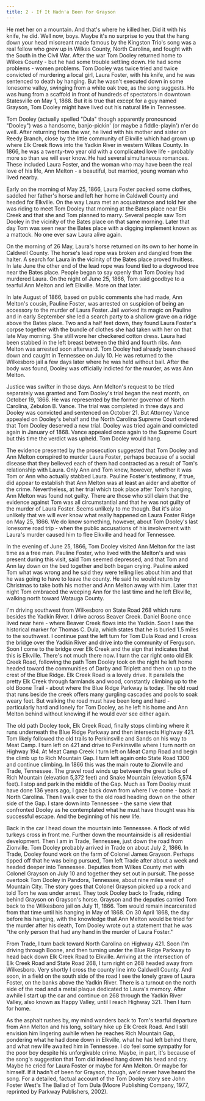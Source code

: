 ```yaml
---
title: 2 - If It Hadn'a Been For Grayson 
---
```


He met her on a mountain. And that's where he killed her. Did it with his knife, he did. Well now, boys.  Maybe it's no surprise to you that the hang down your head miscreant made famous by the Kingston Trio's song was a real fellow who grew up in Wilkes County, North Carolina, and fought with the South in the Civil War. After the war Tom Dooley returned home to Wilkes County - but he had some trouble settling down. He had some problems - women problems. Tom Dooley was twice tried and twice convicted of murdering a local girl, Laura Foster, with his knife, and he was sentenced to death by hanging. But he wasn't executed down in some lonesome valley, swinging from a white oak tree, as the song suggests. He was hung from a scaffold in front of hundreds of spectators in downtown Statesville on May 1, 1868.  But it is true that except for a guy named Grayson, Tom Dooley might have lived out his natural life in Tennessee. 

Tom Dooley (actually spelled "Dula" though apparently pronounced "Dooley") was a handsome, banjo-pickin' (or maybe a fiddle-playin') n'er do well. After returning from the war, he lived with his mother and sister on Reedy Branch, close by the little community of Elkville which had grown up where Elk Creek flows into the Yadkin River in western Wilkes County.  In 1866, he was a twenty-two year old with a complicated love life - probably more so than we will ever know.  He had several simultaneous romances. These included Laura Foster, and the woman who may have been the real love of his life, Ann Melton - a beautiful, but married, young woman who lived nearby. 

Early on the morning of May 25, 1866, Laura Foster packed some clothes, saddled her father's horse and left her home in Caldwell County and headed for Elkville. On the way Laura met an acquaintance and told her she was riding to meet Tom Dooley that morning at the Bates place near Elk Creek and that she and Tom planned to marry.  Several people saw Tom Dooley in the vicinity of the Bates place on that same morning. Later that day Tom was seen near the Bates place with a digging implement known as a mattock. No one ever saw Laura alive again. 

On the morning of 26 May, Laura's horse returned on its own to her home in Caldwell County.  The horse's lead rope was broken and dangled from the halter.  A search for Laura in the vicinity of the Bates place proved fruitless. In late June the other end of the lead rope was found tied to a dogwood tree near the Bates place. People began to say openly that Tom Dooley had murdered Laura.  On the night of June 25, 1866, Tom said goodbye to a tearful Ann Melton and left Elkville. More on that later. 

In late August of 1866, based on public comments she had made, Ann Melton's cousin, Pauline Foster, was arrested on suspicion of being an accessory to the murder of Laura Foster.  Jail worked its magic on Pauline and in early September she led a search party to a shallow grave on a ridge above the Bates place. Two and a half feet down, they found Laura Foster's corpse together with the bundle of clothes she had taken with her on that late May morning. She still wore her checkered cotton dress. Laura had been stabbed in the left breast between the third and fourth ribs. Ann Melton was arrested soon afterward. Tom Dooley had already been chased down and caught in Tennessee on July 10.  He was returned to the Wilkesboro jail a few days later where he was held without bail. After the body was found, Dooley was officially indicted for the murder, as was Ann Melton. 

Justice was swifter in those days. Ann Melton's request to be tried separately was granted and Tom Dooley's trial began the next month, on October 19, 1866. He was represented by the former governor of North Carolina, Zebulon B. Vance.  The trial was completed in three days and Dooley was convicted and sentenced on October 21. But Attorney Vance appealed on Dooley's behalf and the North Carolina Supreme Court ordered that Tom Dooley deserved a new trial. Dooley was tried again and convicted again in January of 1868. Vance appealed once again to the Supreme Court but this time the verdict was upheld. Tom Dooley would hang. 

The evidence presented by the prosecution suggested that Tom Dooley and Ann Melton conspired to murder Laura Foster, perhaps because of a social disease that they believed each of them had contracted as a result of Tom's relationship with Laura.  Only Ann and Tom knew, however, whether it was Tom or Ann who actually stabbed Laura. Pauline Foster's testimony, if true, did appear to establish that Ann Melton was at least an aider and abettor of the crime. Nevertheless, at her trial which took place after Tom's hanging, Ann Melton was found not guilty.  There are those who still claim that the evidence against Tom was all circumstantial and that he was not guilty of the murder of Laura Foster.  Seems unlikely to me though. But it's also unlikely that we will ever know what really happened on Laura Foster Ridge on May 25, 1866. We do know something, however, about Tom Dooley's last lonesome road trip - when the public accusations of his involvement with Laura's murder caused him to flee Elkville and head for Tennessee. 

In the evening of June 25, 1866, Tom Dooley visited Ann Melton for the last time as a free man. Pauline Foster, who lived with the Melton's and was present during this visit, said Tom seemed depressed, and that Tom and Ann lay down on the bed together and both began crying. Pauline asked Tom what was wrong and he said they were telling lies about him and that he was going to have to leave the county.  He said he would return by Christmas to take both his mother and Ann Melton away with him.  Later that night Tom embraced the weeping Ann for the last time and he left Elkville, walking north toward Watauga County. 

I'm driving southwest from Wilkesboro on State Road 268 which runs besides the Yadkin River.  I drive across Beaver Creek. Daniel Boone once lived near here - where Beaver Creek flows into the Yadkin.  Soon I see the historical marker for Thomas C. Dula, which states that he is buried 1.5 miles to the southwest. I continue past the left turn for Tom Dula Road and I cross the bridge over the Yadkin River and drive into the community of Ferguson.  Soon I come to the bridge over Elk Creek and the sign that indicates that this is Elkville. There's not much there now.  I turn the car right onto old Elk Creek Road, following the path Tom Dooley took on the night he left home headed toward the communities of Darby and Triplett and then on up to the crest of the Blue Ridge. Elk Creek Road is a lovely drive. It parallels the pretty Elk Creek through farmlands and wood, constantly climbing up to the old Boone Trail - about where the Blue Ridge Parkway is today. The old road that runs beside the creek offers many gurgling cascades and pools to soak weary feet.  But walking the road must have been long and hard - particularly hard and lonely for Tom Dooley, as he left his home and Ann Melton behind without knowing if he would ever see either again. 

The old path Dooley took, Elk Creek Road, finally stops climbing where it runs underneath the Blue Ridge Parkway and then intersects Highway 421. Tom likely followed the old trails to Perkinsville and Sands on his way to Meat Camp. I turn left on 421 and drive to Perkinsville where I turn north on Highway 194. At Meat Camp Creek I turn left on Meat Camp Road and begin the climb up to Rich Mountain Gap. I turn left again onto State Road 1300 and continue climbing. In 1866 this was the main route to Zionville and Trade, Tennessee.  The gravel road winds up between the great bulks of Rich Mountain (elevation 5,372 feet) and Snake Mountain (elevation 5,574 feet). I stop and park in the middle of the Gap. Much as Tom Dooley must have done 136 years ago, I gaze back down from where I've come - back at North Carolina. Then I walk over to the old road heading down on the other side of the Gap. I stare down into Tennessee - the same view that confronted Dooley as he contemplated what he must have thought was his successful escape. And the beginning of his new life. 

Back in the car I head down the mountain into Tennessee.  A flock of wild turkeys cross in front me. Further down the mountainside is all residential development. Then I am in Trade, Tennessee, just down the road from Zionville. Tom Dooley probably arrived in Trade on about July 2, 1866. In Trade, Dooley found work on the farm of Colonel James Grayson. Perhaps tipped off that he was being pursued, Tom left Trade after about a week and headed deeper into Tennessee. Deputies from Wilkes County met with Colonel Grayson on July 10 and together they set out in pursuit. The posse overtook Tom Dooley in Pandora, Tennessee, about nine miles west of Mountain City.  The story goes that Colonel Grayson picked up a rock and told Tom he was under arrest. They took Dooley back to Trade, riding behind Grayson on Grayson's horse.  Grayson and the deputies carried Tom back to the Wilkesboro jail on July 11, 1866.  Tom would remain incarcerated from that time until his hanging in May of 1868. On 30 April 1868, the day before his hanging, with the knowledge that Ann Melton would be tried for the murder after his death, Tom Dooley wrote out a statement that he was "the only person that had any hand in the murder of Laura Foster."

From Trade, I turn back toward North Carolina on Highway 421. Soon I'm driving through Boone, and then turning under the Blue Ridge Parkway to head back down Elk Creek Road to Elkville. Arriving at the intersection of Elk Creek Road and State Road 268, I turn right on 268 headed away from Wilkesboro.  Very shortly I cross the county line into Caldwell County.  And soon, in a field on the south side of the road I see the lonely grave of Laura Foster, on the banks above the Yadkin River.  There is a turnout on the north side of the road and a metal plaque dedicated to Laura's memory.  After awhile I start up the car and continue on 268 through the Yadkin  River Valley, also known as Happy Valley, until I reach Highway 321.  Then I turn for home. 

As the asphalt rushes by, my mind wanders back to Tom's tearful departure from Ann Melton and his long, solitary hike up Elk Creek Road. And I still envision him lingering awhile when he reaches Rich Mountain Gap, pondering what he had done down in Elkville, what he had left behind there, and what new life awaited him in Tennessee.  I do feel some sympathy for the poor boy despite his unforgivable crime.  Maybe, in part, it's because of the song's suggestion that Tom did indeed hang down his head and cry.  Maybe he cried for Laura Foster or maybe for Ann Melton.  Or maybe for himself. If it hadn't of been for Grayson, though, we'd never have heard the song. 
For a detailed, factual account of the Tom Dooley story see John Foster West's The Ballad of Tom Dula  (Moore Publishing Company, 1977, reprinted by Parkway Publishers, 2002). 
